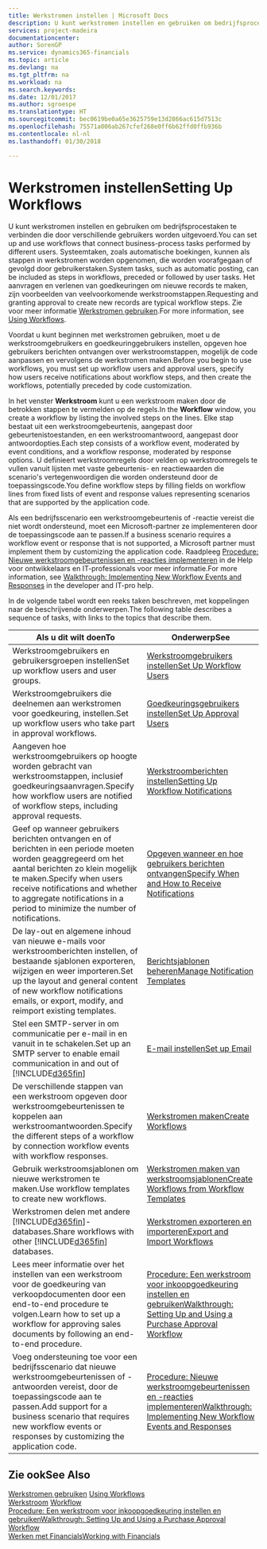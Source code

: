 ```yaml
---
title: Werkstromen instellen | Microsoft Docs
description: U kunt werkstromen instellen en gebruiken om bedrijfsprocestaken te verbinden die door verschillende gebruikers worden uitgevoerd. Systeemtaken, zoals automatische boekingen, kunnen als stappen in werkstromen worden opgenomen, die worden voorafgegaan of gevolgd door gebruikerstaken. Het aanvragen en verlenen van goedkeuringen om nieuwe records te maken, zijn voorbeelden van veelvoorkomende werkstroomstappen.
services: project-madeira
documentationcenter: 
author: SorenGP
ms.service: dynamics365-financials
ms.topic: article
ms.devlang: na
ms.tgt_pltfrm: na
ms.workload: na
ms.search.keywords: 
ms.date: 12/01/2017
ms.author: sgroespe
ms.translationtype: HT
ms.sourcegitcommit: bec0619be0a65e3625759e13d2866ac615d7513c
ms.openlocfilehash: 75571a006ab267cfef268e0ff6b62ffd0ffb936b
ms.contentlocale: nl-nl
ms.lasthandoff: 01/30/2018

---
```

# <a name="setting-up-workflows"></a><span data-ttu-id="71658-105">Werkstromen instellen</span><span class="sxs-lookup"><span data-stu-id="71658-105">Setting Up Workflows</span></span>
<span data-ttu-id="71658-106">U kunt werkstromen instellen en gebruiken om bedrijfsprocestaken te verbinden die door verschillende gebruikers worden uitgevoerd.</span><span class="sxs-lookup"><span data-stu-id="71658-106">You can set up and use workflows that connect business-process tasks performed by different users.</span></span> <span data-ttu-id="71658-107">Systeemtaken, zoals automatische boekingen, kunnen als stappen in werkstromen worden opgenomen, die worden voorafgegaan of gevolgd door gebruikerstaken.</span><span class="sxs-lookup"><span data-stu-id="71658-107">System tasks, such as automatic posting, can be included as steps in workflows, preceded or followed by user tasks.</span></span> <span data-ttu-id="71658-108">Het aanvragen en verlenen van goedkeuringen om nieuwe records te maken, zijn voorbeelden van veelvoorkomende werkstroomstappen.</span><span class="sxs-lookup"><span data-stu-id="71658-108">Requesting and granting approval to create new records are typical workflow steps.</span></span> <span data-ttu-id="71658-109">Zie voor meer informatie [Werkstromen gebruiken](across-use-workflows.md).</span><span class="sxs-lookup"><span data-stu-id="71658-109">For more information, see [Using Workflows](across-use-workflows.md).</span></span>  

 <span data-ttu-id="71658-110">Voordat u kunt beginnen met werkstromen gebruiken, moet u de werkstroomgebruikers en goedkeuringgebruikers instellen, opgeven hoe gebruikers berichten ontvangen over werkstroomstappen, mogelijk de code aanpassen en vervolgens de werkstromen maken.</span><span class="sxs-lookup"><span data-stu-id="71658-110">Before you begin to use workflows, you must set up workflow users and approval users, specify how users receive notifications about workflow steps, and then create the workflows, potentially preceded by code customization.</span></span>  

 <span data-ttu-id="71658-111">In het venster **Werkstroom** kunt u een werkstroom maken door de betrokken stappen te vermelden op de regels.</span><span class="sxs-lookup"><span data-stu-id="71658-111">In the **Workflow** window, you create a workflow by listing the involved steps on the lines.</span></span> <span data-ttu-id="71658-112">Elke stap bestaat uit een werkstroomgebeurtenis, aangepast door gebeurtenistoestanden, en een werkstroomantwoord, aangepast door antwoordopties.</span><span class="sxs-lookup"><span data-stu-id="71658-112">Each step consists of a workflow event, moderated by event conditions, and a workflow response, moderated by response options.</span></span> <span data-ttu-id="71658-113">U definieert werkstroomregels door velden op werkstroomregels te vullen vanuit lijsten met vaste gebeurtenis- en reactiewaarden die scenario's vertegenwoordigen die worden ondersteund door de toepassingscode.</span><span class="sxs-lookup"><span data-stu-id="71658-113">You define workflow steps by filling fields on workflow lines from fixed lists of event and response values representing scenarios that are supported by the application code.</span></span>  

 <span data-ttu-id="71658-114">Als een bedrijfsscenario een werkstroomgebeurtenis of -reactie vereist die niet wordt ondersteund, moet een Microsoft-partner ze implementeren door de toepassingscode aan te passen.</span><span class="sxs-lookup"><span data-stu-id="71658-114">If a business scenario requires a workflow event or response that is not supported, a Microsoft partner must implement them by customizing the application code.</span></span> <span data-ttu-id="71658-115">Raadpleeg [Procedure: Nieuwe werkstroomgebeurtenissen en -reacties implementeren](/dynamics_nav/Walkthrough--Implementing-New-Workflow-Events-and-Responses) in de Help voor ontwikkelaars en IT-professionals voor meer informatie.</span><span class="sxs-lookup"><span data-stu-id="71658-115">For more information, see [Walkthrough: Implementing New Workflow Events and Responses](/dynamics_nav/Walkthrough--Implementing-New-Workflow-Events-and-Responses) in the developer and IT-pro help.</span></span>

 <span data-ttu-id="71658-116">In de volgende tabel wordt een reeks taken beschreven, met koppelingen naar de beschrijvende onderwerpen.</span><span class="sxs-lookup"><span data-stu-id="71658-116">The following table describes a sequence of tasks, with links to the topics that describe them.</span></span>  

|<span data-ttu-id="71658-117">**Als u dit wilt doen**</span><span class="sxs-lookup"><span data-stu-id="71658-117">**To**</span></span>|<span data-ttu-id="71658-118">**Onderwerp**</span><span class="sxs-lookup"><span data-stu-id="71658-118">**See**</span></span>|  
|------------|-------------|  
|<span data-ttu-id="71658-119">Werkstroomgebruikers en gebruikersgroepen instellen</span><span class="sxs-lookup"><span data-stu-id="71658-119">Set up workflow users and user groups.</span></span>|[<span data-ttu-id="71658-120">Werkstroomgebruikers instellen</span><span class="sxs-lookup"><span data-stu-id="71658-120">Set Up Workflow Users</span></span>](across-how-to-set-up-workflow-users.md)|  
|<span data-ttu-id="71658-121">Werkstroomgebruikers die deelnemen aan werkstromen voor goedkeuring, instellen.</span><span class="sxs-lookup"><span data-stu-id="71658-121">Set up workflow users who take part in approval workflows.</span></span>|[<span data-ttu-id="71658-122">Goedkeuringsgebruikers instellen</span><span class="sxs-lookup"><span data-stu-id="71658-122">Set Up Approval Users</span></span>](across-how-to-set-up-approval-users.md)|  
|<span data-ttu-id="71658-123">Aangeven hoe werkstroomgebruikers op hoogte worden gebracht van werkstroomstappen, inclusief goedkeuringsaanvragen.</span><span class="sxs-lookup"><span data-stu-id="71658-123">Specify how workflow users are notified of workflow steps, including approval requests.</span></span>|[<span data-ttu-id="71658-124">Werkstroomberichten instellen</span><span class="sxs-lookup"><span data-stu-id="71658-124">Setting Up Workflow Notifications</span></span>](across-setting-up-workflow-notifications.md)|  
|<span data-ttu-id="71658-125">Geef op wanneer gebruikers berichten ontvangen en of berichten in een periode moeten worden geaggregeerd om het aantal berichten zo klein mogelijk te maken.</span><span class="sxs-lookup"><span data-stu-id="71658-125">Specify when users receive notifications and whether to aggregate notifications in a period to minimize the number of notifications.</span></span>|[<span data-ttu-id="71658-126">Opgeven wanneer en hoe gebruikers berichten ontvangen</span><span class="sxs-lookup"><span data-stu-id="71658-126">Specify When and How to Receive Notifications</span></span>](across-how-to-specify-when-and-how-to-receive-notifications.md)|  
|<span data-ttu-id="71658-127">De lay-out en algemene inhoud van nieuwe e-mails voor werkstroomberichten instellen, of bestaande sjablonen exporteren, wijzigen en weer importeren.</span><span class="sxs-lookup"><span data-stu-id="71658-127">Set up the layout and general content of new workflow notifications emails, or export, modify, and reimport existing templates.</span></span>|[<span data-ttu-id="71658-128">Berichtsjablonen beheren</span><span class="sxs-lookup"><span data-stu-id="71658-128">Manage Notification Templates</span></span>](across-how-to-manage-notification-templates.md)|  
|<span data-ttu-id="71658-129">Stel een SMTP-server in om communicatie per e-mail in en vanuit  in te schakelen.</span><span class="sxs-lookup"><span data-stu-id="71658-129">Set up an SMTP server to enable email communication in and out of</span></span> [!INCLUDE[d365fin](includes/d365fin_md.md)]|[<span data-ttu-id="71658-130">E-mail instellen</span><span class="sxs-lookup"><span data-stu-id="71658-130">Set up Email</span></span>](madeira-how-setup-email.md)|
|<span data-ttu-id="71658-131">De verschillende stappen van een werkstroom opgeven door werkstroomgebeurtenissen te koppelen aan werkstroomantwoorden.</span><span class="sxs-lookup"><span data-stu-id="71658-131">Specify the different steps of a workflow by connection workflow events with workflow responses.</span></span>|[<span data-ttu-id="71658-132">Werkstromen maken</span><span class="sxs-lookup"><span data-stu-id="71658-132">Create Workflows</span></span>](across-how-to-create-workflows.md)|  
|<span data-ttu-id="71658-133">Gebruik werkstroomsjablonen om nieuwe werkstromen te maken.</span><span class="sxs-lookup"><span data-stu-id="71658-133">Use workflow templates to create new workflows.</span></span>|[<span data-ttu-id="71658-134">Werkstromen maken van werkstroomsjablonen</span><span class="sxs-lookup"><span data-stu-id="71658-134">Create Workflows from Workflow Templates</span></span>](across-how-to-create-workflows-from-workflow-templates.md)|  
|<span data-ttu-id="71658-135">Werkstromen delen met andere [!INCLUDE[d365fin](includes/d365fin_md.md)]-databases.</span><span class="sxs-lookup"><span data-stu-id="71658-135">Share workflows with other [!INCLUDE[d365fin](includes/d365fin_md.md)] databases.</span></span>|[<span data-ttu-id="71658-136">Werkstromen exporteren en importeren</span><span class="sxs-lookup"><span data-stu-id="71658-136">Export and Import Workflows</span></span>](across-how-to-export-and-import-workflows.md)|  
|<span data-ttu-id="71658-137">Lees meer informatie over het instellen van een werkstroom voor de goedkeuring van verkoopdocumenten door een end-to-end procedure te volgen.</span><span class="sxs-lookup"><span data-stu-id="71658-137">Learn how to set up a workflow for approving sales documents by following an end-to-end procedure.</span></span>|[<span data-ttu-id="71658-138">Procedure: Een werkstroom voor inkoopgoedkeuring instellen en gebruiken</span><span class="sxs-lookup"><span data-stu-id="71658-138">Walkthrough: Setting Up and Using a Purchase Approval Workflow</span></span>](walkthrough-setting-up-and-using-a-purchase-approval-workflow.md)|  
|<span data-ttu-id="71658-139">Voeg ondersteuning toe voor een bedrijfsscenario dat nieuwe werkstroomgebeurtenissen of -antwoorden vereist, door de toepassingscode aan te passen.</span><span class="sxs-lookup"><span data-stu-id="71658-139">Add support for a business scenario that requires new workflow events or responses by customizing the application code.</span></span>|[<span data-ttu-id="71658-140">Procedure: Nieuwe werkstroomgebeurtenissen en -reacties implementeren</span><span class="sxs-lookup"><span data-stu-id="71658-140">Walkthrough: Implementing New Workflow Events and Responses</span></span>](/dynamics_nav/Walkthrough--Implementing-New-Workflow-Events-and-Responses)|  

## <a name="see-also"></a><span data-ttu-id="71658-141">Zie ook</span><span class="sxs-lookup"><span data-stu-id="71658-141">See Also</span></span>  
 <span data-ttu-id="71658-142">[Werkstromen gebruiken](across-use-workflows.md) </span><span class="sxs-lookup"><span data-stu-id="71658-142">[Using Workflows](across-use-workflows.md) </span></span>  
 <span data-ttu-id="71658-143">[Werkstroom](across-workflow.md) </span><span class="sxs-lookup"><span data-stu-id="71658-143">[Workflow](across-workflow.md) </span></span>  
 [<span data-ttu-id="71658-144">Procedure: Een werkstroom voor inkoopgoedkeuring instellen en gebruiken</span><span class="sxs-lookup"><span data-stu-id="71658-144">Walkthrough: Setting Up and Using a Purchase Approval Workflow</span></span>](walkthrough-setting-up-and-using-a-purchase-approval-workflow.md)  
 [<span data-ttu-id="71658-145">Werken met Financials</span><span class="sxs-lookup"><span data-stu-id="71658-145">Working with Financials</span></span>](ui-work-product.md)

